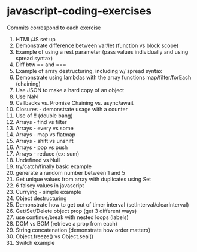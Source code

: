 # javascript-coding-exercises

Commits correspond to each exercise

1. HTML/JS set up
2. Demonstrate difference between var/let (function vs block scope)
3. Example of using a rest parameter (pass values individually and using spread syntax)
4. Diff btw == and ===
5. Example of array destructuring, including w/ spread syntax
6. Demonstrate using lambdas with the array functions map/filter/forEach (chaining)
7. Use JSON to make a hard copy of an object
8. Use NaN
9. Callbacks vs. Promise Chaining vs. async/await
10. Closures - demonstrate usage with a counter
11. Use of !! (double bang)
12. Arrays - find vs filter
13. Arrays - every vs some
14. Arrays - map vs flatmap
15. Arrays - shift vs unshift
16. Arrays - pop vs push
17. Arrays - reduce (ex: sum)
18. Undefined vs Null
19. try/catch/finally basic example
20. generate a random number between 1 and 5
21. Get unique values from array with duplicates using Set
22. 6 falsey values in javascript
23. Currying - simple example
24. Object destructuring
25. Demonstrate how to get out of timer interval (setInterval/clearInterval)
26. Get/Set/Delete object prop (get 3 different ways)
27. use continue/break with nested loops (labels)
28. DOM vs BOM (retrieve a prop from each)
29. String concatenation (demonstrate how order matters)
30. Object.freeze() vs Object.seal()
31. Switch example